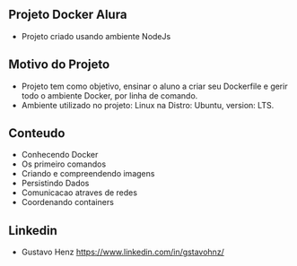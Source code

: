 ## Projeto Docker Alura

- Projeto criado usando ambiente NodeJs

## Motivo do Projeto

- Projeto tem como objetivo, ensinar o aluno a criar seu Dockerfile e gerir todo o ambiente Docker, por linha de comando.
- Ambiente utilizado no projeto: Linux na Distro: Ubuntu, version: LTS.

## Conteudo

- Conhecendo Docker
- Os primeiro comandos
- Criando e compreendendo imagens
- Persistindo Dados
- Comunicacao atraves de redes
- Coordenando containers

## Linkedin

- Gustavo Henz
https://www.linkedin.com/in/gstavohnz/
